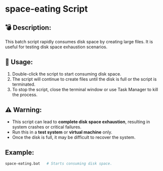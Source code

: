# space-eating Script

## 💣 Description:
This batch script rapidly consumes disk space by creating large files. It is useful for testing disk space exhaustion scenarios.

## 🚀 Usage:
1. Double-click the script to start consuming disk space.
2. The script will continue to create files until the disk is full or the script is terminated.
3. To stop the script, close the terminal window or use Task Manager to kill the process.

## ⚠️ Warning:
- This script can lead to **complete disk space exhaustion**, resulting in system crashes or critical failures.
- Run this in a **test system** or **virtual machine** only.
- Once the disk is full, it may be difficult to recover the system.

## Example:
```bash
space-eating.bat   # Starts consuming disk space.

